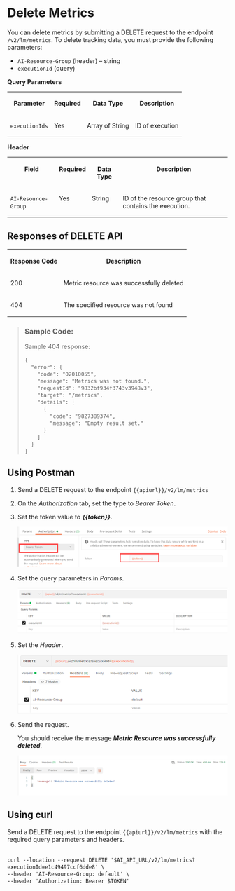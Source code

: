 <!-- loio1474d4304d474d78902fdf9d0fb3179e -->

# Delete Metrics



You can delete metrics by submitting a DELETE request to the endpoint `/v2/lm/metrics`. To delete tracking data, you must provide the following parameters:

-   `AI-Resource-Group` \(header\) – string
-   `executionId` \(query\)

**Query Parameters**


<table>
<tr>
<th valign="top">

Parameter



</th>
<th valign="top">

Required



</th>
<th valign="top">

Data Type



</th>
<th valign="top">

Description



</th>
</tr>
<tr>
<td valign="top">

`executionIds`



</td>
<td valign="top">

Yes



</td>
<td valign="top">

Array of String



</td>
<td valign="top">

ID of execution



</td>
</tr>
</table>

**Header**


<table>
<tr>
<th valign="top">

Field



</th>
<th valign="top">

Required



</th>
<th valign="top">

Data Type



</th>
<th valign="top">

Description



</th>
</tr>
<tr>
<td valign="top">

`AI-Resource-Group`



</td>
<td valign="top">

Yes



</td>
<td valign="top">

String



</td>
<td valign="top">

ID of the resource group that contains the execution.



</td>
</tr>
</table>



<a name="loio1474d4304d474d78902fdf9d0fb3179e__section_gmg_2m1_zpb"/>

## Responses of DELETE API


<table>
<tr>
<th valign="top">

Response Code



</th>
<th valign="top">

Description



</th>
</tr>
<tr>
<td valign="top">

200



</td>
<td valign="top">

Metric resource was successfully deleted



</td>
</tr>
<tr>
<td valign="top">

404



</td>
<td valign="top">

The specified resource was not found



</td>
</tr>
</table>

> ### Sample Code:  
> Sample 404 response:
> 
> ```
> { 
>   "error": { 
>     "code": "02010055", 
>     "message": "Metrics was not found.", 
>     "requestId": "9832bf934f3743v3948v3", 
>     "target": "/metrics", 
>     "details": [ 
>       { 
>         "code": "9827389374", 
>         "message": "Empty result set." 
>       } 
>     ] 
>   } 
> } 
> ```



<a name="loio1474d4304d474d78902fdf9d0fb3179e__section_b4h_nx2_vrb"/>

## Using Postman

1.  Send a DELETE request to the endpoint `{{apiurl}}/v2/lm/metrics`
2.  On the *Authorization* tab, set the type to *Bearer Token*.
3.  Set the token value to ***\{\{token\}\}***.

     ![](images/Bearer_Token_d6813f2.png) 

4.  Set the query parameters in *Params*.

    ![](images/Execution_ID_67f61cd.png)

5.  Set the *Header*.

    ![](images/Resource_Group_403224a.png)

6.  Send the request.

    You should receive the message ***Metric Resource was successfully deleted***.

    ![](images/MRD_d1f5a5d.png)




<a name="loio1474d4304d474d78902fdf9d0fb3179e__section_d1q_vrc_vrb"/>

## Using curl

Send a DELETE request to the endpoint `{{apiurl}}/v2/lm/metrics` with the required query parameters and headers.

```

curl --location --request DELETE '$AI_API_URL/v2/lm/metrics?executionId=e1c49497ccf6dde8' \
--header 'AI-Resource-Group: default' \
--header 'Authorization: Bearer $TOKEN'
```

